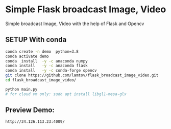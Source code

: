 # Simple Flask broadcast Image, Video 
Simple broadcast Image, Video  with the help of Flask and Opencv
## SETUP With conda
```bash
conda create -n demo  python=3.8
conda activate demo
conda  install  -y -c anaconda numpy
conda install   -y -c anaconda flask
conda install   -y -c conda-forge opencv
git clone https://github.com/lamtov/flask_broadcast_image_video.git
cd flask_broadcast_image_video/

python main.py
# for cloud vm only: sudo apt install libgl1-mesa-glx
```
## Preview Demo:
```bash
http://34.126.113.23:4009/
```
